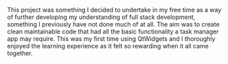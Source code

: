 This project was something I decided to undertake in my free time as a way of further developing my understanding of full stack development, something I previously have not done much of at all. 
The aim was to create clean maintainable code that had all the basic functionality a task manager app may require.
This was my first time using QtWidgets and I thoroughly enjoyed the learning experience as it felt so rewarding when it all came together.
